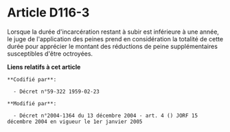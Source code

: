 # Article D116-3

Lorsque la durée d'incarcération restant à subir est inférieure à une année, le juge de l'application des peines prend en
considération la totalité de cette durée pour apprécier le montant des réductions de peine supplémentaires susceptibles
d'être octroyées.

**Liens relatifs à cet article**

	**Codifié par**:

	  - Décret n°59-322 1959-02-23

	**Modifié par**:

	  - Décret n°2004-1364 du 13 décembre 2004 - art. 4 () JORF 15 décembre 2004 en vigueur le 1er janvier 2005
